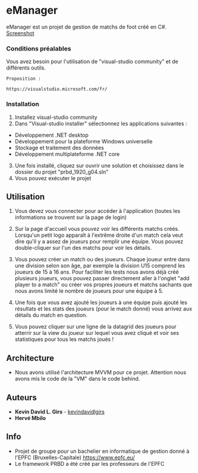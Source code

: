 # eManager
eManager est un projet de gestion de matchs de foot créé en C#. [Screenshot](https://imgur.com/a/2xnOQBS)

### Conditions préalables
Vous avez besoin pour l'utilisation de "visual-studio community" et de différents outils.

```
Proposition :

https://visualstudio.microsoft.com/fr/

```

### Installation
1) Installez visual-studio community
2) Dans "Visual-studio installer" sélectionnez les applications suivantes : 
- Développement .NET desktop
- Développement pour la plateforme Windows universelle
- Stockage et traitement des données
- Développement multiplateforme .NET core
3) Une fois installé, cliquez sur ouvrir une solution et choisissez dans le dossier du projet "prbd_1920_g04.sln"
4) Vous pouvez exécuter le projet

## Utilisation
1) Vous devez vous connecter pour accéder à l'application (toutes les informations se trouvent sur la page de login)

2) Sur la page d'accueil vous pouvez voir les différents matchs créés. Lorsqu'un petit logo apparaît à l'extrême droite d'un match cela veut dire qu'il y a assez de joueurs pour remplir une équipe. Vous pouvez double-cliquer sur l'un des matchs pour voir les détails.

3) Vous pouvez créer un match ou des joueurs. Chaque joueur entre dans une division selon son âge, par exemple la division U15 comprend les joueurs de 15 à 16 ans. Pour faciliter les tests nous avons déjà créé plusieurs joueurs, vous pouvez passer directement aller à l'onglet "add player to a match" ou créer vos propres joueurs et matchs sachants que nous avons limité le nombre de joueurs pour une équipe à 5.

4) Une fois que vous avez ajouté les joueurs à une équipe puis ajouté les résultats et les stats des joueurs (pour le match donné) vous arrivez aux détails du match en question.

5) Vous pouvez cliquer sur une ligne de la datagrid des joueurs pour atterrir sur la view du joueur sur lequel vous avez cliqué et voir ses statistiques pour tous les matchs joués !

## Architecture
- Nous avons utilisé l'architecture MVVM pour ce projet. Attention nous avons mis le code de la "VM" dans le code behind.

## Auteurs
* **Kevin David L. Girs** - [kevindavidlgirs](https://github.com/kevindavidlgirs)
* **Hervé Mbilo**

## Info
- Projet de groupe pour un bachelier en informatique de gestion donné à l'EPFC (Bruxelles-Capitale) https://www.epfc.eu/
- Le framework PRBD a été créé par les professeurs de l'EPFC
